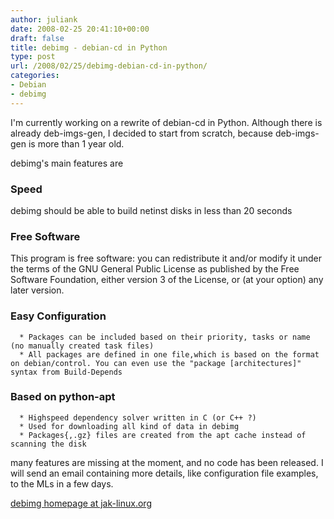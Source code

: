 ```yaml
---
author: juliank
date: 2008-02-25 20:41:10+00:00
draft: false
title: debimg - debian-cd in Python
type: post
url: /2008/02/25/debimg-debian-cd-in-python/
categories:
- Debian
- debimg
---
```


I'm currently working on a rewrite of debian-cd in Python. Although there is already deb-imgs-gen, I decided to start from scratch, because deb-imgs-gen is more than 1 year old.

debimg's main features are


### Speed


debimg should be able to build netinst disks in less than 20 seconds


### Free Software


This program is free software: you can redistribute it and/or modify it under the terms of the GNU General Public License as published by the Free Software Foundation, either version 3 of the License, or (at your option) any later version.


### Easy Configuration





	  * Packages can be included based on their priority, tasks or name (no manually created task files)
	  * All packages are defined in one file,which is based on the format on debian/control. You can even use the "package [architectures]" syntax from Build-Depends



### Based on python-apt





	  * Highspeed dependency solver written in C (or C++ ?)
	  * Used for downloading all kind of data in debimg
	  * Packages{,.gz} files are created from the apt cache instead of scanning the disk



many features are missing at the moment, and no code has been released. I will send an email containing more details, like configuration file examples, to the MLs in a few days.




[debimg homepage at jak-linux.org](http://jak-linux.org/projects/debimg/)
